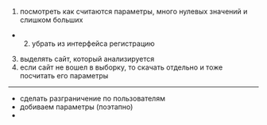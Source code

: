 1) посмотреть как считаются параметры, много нулевых значений и слишком больших
+ 2) убрать из интерфейса регистрацию
3) выделять сайт, который анализируется
4) если сайт не вошел в выборку, то скачать отдельно и тоже посчитать его параметры
----------

- сделать разграничение по пользователям
- добиваем параметры (поэтапно)
-